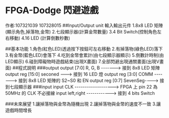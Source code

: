 # FPGA-Dodge 閃避遊戲
作者:107321039 107328015
##Input/Output unit 輸入輸出元件 
    1.8x8 LED 矩陣(顯示角色,掉落物,金幣)
    2.七段顯示器(計算金幣數量)
    3.4 Bit Switch(控制角色左右移動)
    4.16 LED (計算倒數秒數)
    
##基本功能
    1.角色(紅色LED)透過按下按鈕可左右移動
    2.有掉落物(綠色LED)落下
    3.有金幣(藍色LED)會落下
    4.吃到金幣會累計(由七段顯示器顯示)
    5.倒數計時制(由LED顯示)
    6.碰到障礙物時遊戲結束(出現X畫面)
    7.全部閃避出現通關畫面(出現V畫面)
##程式說明
###output
    output [7:0] R, G, B  -------> 接到 8x8 LED 矩陣
	  output reg [15:0] seconed ---> 接到 16 LED 燈
	  output reg [3:0] COMM -------> 接到 8x8 LED 矩陣的 S2~S0 和 EN
	  output reg [0:7] SevenSeg----> 接到七段顯示器
###input
	  input CLK -------------------> FPGA 上 pin 22 為 50MHz 的 CLK 不必接線 
	  input left,right ------------> 接到 4 bits Switch
    
###未來展望
    1.讓掉落物與金幣為隨機出現
    2.讓掉落物與金幣的速度不一致
    3.讓遊戲時間增長
